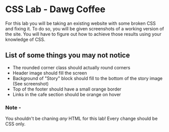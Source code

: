 # CSS Lab - Dawg Coffee
For this lab you will be taking an existing website with some broken CSS and fixing it. To do so, you will be given screenshots of a working version of the site. You will have to figure out how to achieve those results using your knowledge of CSS.

## List of some things you may not notice
* The rounded corner class should actually round corners
* Header image should fill the screen
* Background of "Story" block should fill to the bottom of the story image (See screenshot)
* Top of the footer should have a small orange border
* Links in the cafe section should be orange on hover

### Note -
You shouldn't be chaning *any* HTML for this lab! Every change should be CSS only.